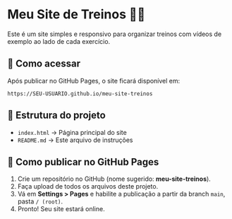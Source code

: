 # Meu Site de Treinos 🏋️‍♂️

Este é um site simples e responsivo para organizar treinos com vídeos de exemplo ao lado de cada exercício.

## 🚀 Como acessar

Após publicar no GitHub Pages, o site ficará disponível em:
```
https://SEU-USUARIO.github.io/meu-site-treinos
```

## 📂 Estrutura do projeto
- `index.html` → Página principal do site
- `README.md` → Este arquivo de instruções

## 📌 Como publicar no GitHub Pages
1. Crie um repositório no GitHub (nome sugerido: **meu-site-treinos**).
2. Faça upload de todos os arquivos deste projeto.
3. Vá em **Settings > Pages** e habilite a publicação a partir da branch `main`, pasta `/ (root)`.
4. Pronto! Seu site estará online.
